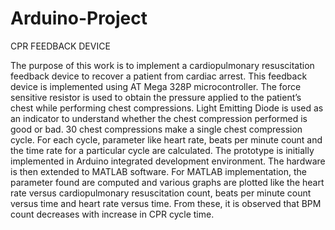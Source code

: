 # Arduino-Project
CPR FEEDBACK DEVICE

The purpose of this work is to implement a cardiopulmonary resuscitation feedback device to recover a patient from cardiac arrest. This feedback device is implemented using AT Mega 328P microcontroller. The force sensitive resistor is used to obtain the pressure applied to the patient’s chest while performing chest compressions. Light Emitting Diode is used as an indicator to understand whether the chest compression performed is good or bad. 30 chest compressions make a single chest compression cycle. For each cycle, parameter like heart rate, beats per minute count and  the time rate for a particular cycle are calculated. The prototype is initially implemented in Arduino integrated development environment. The hardware is then extended to MATLAB software. For MATLAB implementation, the parameter found are computed and various graphs are plotted like the heart rate versus cardiopulmonary resuscitation count, beats per minute count versus time and heart rate versus time. From these, it is observed that BPM count decreases with increase in CPR cycle time. 
